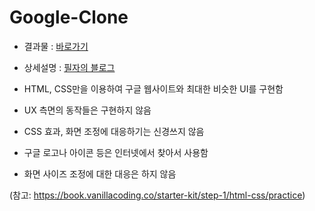 # Google-Clone

* 결과물 : <a href="https://raw.githack.com/jyy1554/Google-Clone/main/index.html">바로가기</a>
* 상세설명 : <a href="https://blog.naver.com/uyon77/222510902924">필자의 블로그</a>

* HTML, CSS만을 이용하여 구글 웹사이트와 최대한 비슷한 UI를 구현함
* UX 측면의 동작들은 구현하지 않음
* CSS 효과, 화면 조정에 대응하기는 신경쓰지 않음 
* 구글 로고나 아이콘 등은 인터넷에서 찾아서 사용함
* 화면 사이즈 조정에 대한 대응은 하지 않음

(참고: https://book.vanillacoding.co/starter-kit/step-1/html-css/practice)
